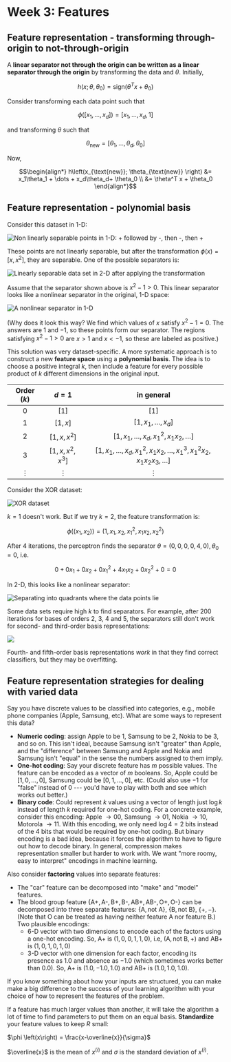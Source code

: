 # Week 3: Features
## Feature representation - transforming through-origin to not-through-origin

A **linear separator not through the origin can be written as a linear separator through the origin** by transforming the data and $\theta$. Initially,

$$h\left(x; \theta, \theta_0 \right) = \text{sign}\left(\theta^Tx + \theta_0 \right)$$

Consider transforming each data point such that

$$\phi\left(\left[x_1, \dots, x_d \right] \right) = \left[x_1, \dots, x_d, 1 \right]$$

and transforming $\theta$ such that

$$\theta_{\text{new}} = \left[\theta_1, \dots, \theta_d, \theta_0 \right]$$

Now, 

$$\begin{align*}
h\left(x_{\text{new}}; \theta_{\text{new}} \right) &= x_1\theta_1 + \dots + x_d\theta_d+ \theta_0 \\
&= \theta^T x + \theta_0
\end{align*}$$

## Feature representation - polynomial basis

Consider this dataset in 1-D:

![Non linearly separable points in 1-D: + followed by -, then -, then +](https://i.ibb.co/7kgZdDs/Screenshot-2024-04-08-201000.png)

These points are not linearly separable, but after the transformation $\phi(x) = \left[x, x^2 \right]$, they are separable. One of the possible separators is:

![Linearly separable data set in 2-D after applying the transformation](https://i.ibb.co/LJqH1bp/Screenshot-2024-04-08-201243.png)

Assume that the separator shown above is $x^2 - 1 > 0$. This linear separator looks like a nonlinear separator in the original, 1-D space: 

![A nonlinear separator in 1-D](https://i.ibb.co/nDPwR14/Screenshot-2024-04-08-201511.png)

(Why does it look this way? We find which values of $x$ satisfy $x^2 - 1 = 0$. The answers are $1$ and $-1$, so these points form our separator. The regions satisfying $x^2-1>0$ are $x>1$ and $x<-1$, so these are labeled as positive.)

This solution was very dataset-specific. A more systematic approach is to construct a new **feature space** using a **polynomial basis**. The idea is to choose a positive integral $k$, then include a feature for every possible product of $k$ different dimensions in the original input.

| Order ($k$) | $d=1$ | in general | 
| :---: | :---: | :---: |
| 0 | $\left[1 \right]$ | $[1]$ |
| 1 | $\left[1, x \right]$ | $\left[1, x_1, \dots, x_d \right]$ |
| 2 | $\left[1, x, x^2 \right]$ | $\left[1, x_1, \dots, x_d, x_1^2, x_1x_2, \dots \right]$ |
| 3 | $\left[1, x, x^2, x^3 \right]$ | $\left[1, x_1, \dots, x_d, x_1^2, x_1x_2, \dots, x_1^3, x_1^2x_2, x_1x_2x_3, \dots \right]$ |
| $\vdots$ | $\vdots$ | $\vdots$ |

Consider the XOR dataset:

![XOR dataset](https://i.ibb.co/Bsyqncm/Screenshot-2024-04-08-200820.png)

$k=1$ doesn't work. But if we try $k=2$, the feature transformation is:

$$\phi\left(\left(x_1, x_2 \right) \right) = \left(1,x_1, x_2, x_1^2, x_1x_2, x_2^2 \right)$$

After 4 iterations, the perceptron finds the separator $\theta = \left(0, 0, 0, 0, 4, 0 \right), \theta_0 = 0$, i.e.

$$0 + 0x_1 + 0x_2 + 0x_1^2 + 4x_1x_2 + 0x_2^2+ 0 = 0$$

In 2-D, this looks like a nonlinear separator:

![Separating into quadrants where the data points lie](https://i.ibb.co/mDMJ7ND/Screenshot-2024-04-08-204329.png)

Some data sets require high $k$ to find separators. For example, after $200$ iterations for bases of orders $2$, $3$, $4$ and $5$, the separators still don't work for second- and third-order basis representations:

![](https://i.ibb.co/9pk1QVS/Screenshot-2024-04-08-204708.png)

Fourth- and fifth-order basis representations *work* in that they find correct classifiers, but they may be overfitting.

## Feature representation strategies for dealing with varied data

Say you have discrete values to be classified into categories, e.g., mobile phone companies (Apple, Samsung, etc). What are some ways to represent this data?

- **Numeric coding**: assign Apple to be $1$, Samsung to be $2$, Nokia to be $3$, and so on. This isn't ideal, because Samsung isn't "greater" than Apple, and the "difference" between Samsung and Apple and Nokia and Samsung isn't "equal" in the sense the numbers assigned to them imply.
- **One-hot coding**: Say your discrete feature has $m$ possible values. The feature can be encoded as a vector of $m$ booleans. So, Apple could be $\left[ 1, 0, \dots, 0\right]$, Samsung could be $\left[0, 1, \dots, 0 \right]$, etc. (Could also use $-1$ for "false" instead of $0$ --- you'd have to play with both and see which works out better.)
- **Binary code**: Could represent $k$ values using a vector of length just $\log k$ instead of length $k$ required for one-hot coding. For a concrete example, consider this encoding: Apple $\rightarrow 00$, Samsung $\rightarrow 01$, Nokia $\rightarrow 10$, Motorola $\rightarrow 11$. With this encoding, we only need $\log 4 = 2$ bits instead of the $4$ bits that would be required by one-hot coding. But binary encoding is a bad idea, because it forces the algorithm to have to figure out how to decode binary. 
In general, compression makes representation smaller but harder to work with. We want "more roomy, easy to interpret" encodings in machine learning. 

Also consider **factoring** values into separate features:

- The "car" feature can be decomposed into "make" and "model" features.
- The blood group feature $\{\text{A+}, \text{A-}, \text{B+}, \text{B-}, \text{AB+}, \text{AB-}, \text{O+}, \text{O-}\}$ can be decomposed into three separate features: $\{\text{A}, \text{not A}\}$, $\{\text{B}, \text{not B}\}$, $\{+, -\}$. (Note that $\text{O}$ can be treated as having neither feature $\text{A}$ nor feature $\text{B}$.) Two plausible encodings:
	-  6-D vector with two dimensions to encode each of the factors using a one-hot encoding. So, $\text{A+}$ is $\left(1, 0, 0, 1, 1, 0\right)$, i.e, $\left(\text{A}, \text{not B}, + \right)$ and $\text{AB+}$ is $\left(1, 0, 1, 0, 1, 0 \right)$
	- 3-D vector with one dimension for each factor, encoding its presence as $1.0$ and absence as $-1.0$ (which sometimes works better than $0.0$). So, $\text{A+}$ is $\left(1.0, -1.0, 1.0 \right)$ and $\text{AB+}$ is $\left(1.0, 1.0, 1.0 \right)$.

If you know something about how your inputs are structured, you can make make a big difference to the success of your learning algorithm with your choice of how to represent the features of the problem.

If a feature has much larger values than another, it will take the algorithm a lot of time to find parameters to put them on an equal basis. **Standardize** your feature values to keep $R$ small:

$\phi \left(x\right) = \frac{x-\overline{x}}{\sigma}$ 

$\overline{x}$ is the mean of $x^{(i)}$ and $\sigma$ is the standard deviation of $x^{(i)}$.
